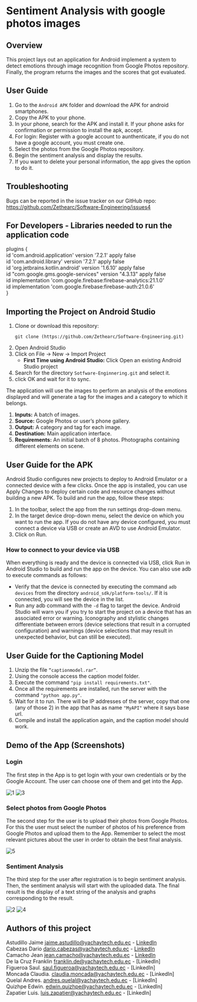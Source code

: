 # Sentiment Analysis with google photos images

## Overview  
This project lays out an application for Android implement a system to detect emotions through image recognition from Google Photos repository. Finally, the program returns the images and the scores that got evaluated.

## User Guide 

1. Go to the `Android APK` folder and download the APK for android smartphones.
2. Copy the APK to your phone.
3. In your phone, search for the APK and install it. If your phone asks for confirmation or permission to install the apk, accept.
4. For login:
    Register with a google account to aunthenticate, if you do not have a google account, you must create one.
5. Select the photos from the Google Photos repository.
6. Begin the sentiment analysis and display the results.
7. If you want to delete your personal information, the app gives the option to do it.
 
 ## Troubleshooting
Bugs can be reported in the issue tracker on our GitHub repo: https://github.com/Zethearc/Software-Engineering/issues4


## For Developers - Libraries needed to run the application code

  plugins   {   
      id 'com.android.application' version '7.2.1' apply false  
      id 'com.android.library' version '7.2.1' apply false  
      id 'org.jetbrains.kotlin.android' version '1.6.10' apply false  
      id "com.google.gms.google-services" version "4.3.13" apply false  
      id implementation 'com.google.firebase:firebase-analytics:21.1.0'  
      id implementation 'com.google.firebase:firebase-auth:21.0.6'  
  }
## Importing the Project on Android Studio
1. Clone or download this repository:
     ```
     git clone (https://github.com/Zethearc/Software-Engineering.git)
     ```
2. Open Android Studio
3. Click on File -> New -> Import Project
     - **First Time using Android Studio:** Click Open an existing Android Studio project
4. Search for the directory `Sotfware-Enginnering.git` and select it.
5.  click OK and wait for it to sync.

The application will use the images to perform an analysis of the emotions displayed and will generate a tag for the images and a category to which it belongs.
1. **Inputs:** A batch of images.
2. **Source:** Google Photos or user’s phone gallery.
3. **Output:** A category and tag for each image. 
4. **Destination:** Main application interface.
5. **Requirements:** An initial batch of 8 photos. Photographs containing different elements on scene.

## User Guide for the APK
Android Studio configures new projects to deploy to Android Emulator or a connected device with a few clicks. Once the app is installed, you can use Apply Changes to deploy certain code and resource changes without building a new APK. To build and run the app, follow these steps:
1. In the toolbar, select the app from the run settings drop-down menu.
2. In the target device drop-down menu, select the device on which you want to run the app. 
If you do not have any device configured, you must connect a device via USB or create an AVD to use Android Emulator.
3. Click on Run.

### How to connect to your device via USB
When everything is ready and the device is connected via USB, click Run in Android Studio to build and run the app on the device.
You can also use adb to execute commands as follows:
- Verify that the device is connected by executing the command `adb devices` from the directory `android_sdk/platform-tools/`. If it is connected, you will see the device in the list.
- Run any adb command with the `-d` flag to target the device.
Android Studio will warn you if you try to start the project on a device that has an associated error or warning. Iconography and stylistic changes differentiate between errors (device selections that result in a corrupted configuration) and warnings (device selections that may result in unexpected behavior, but can still be executed).

## User Guide for the Captioning Model 
1. Unzip the file `“captionmodel.rar”`.
2. Using the console access the caption model folder.
3. Execute the command `"pip install requirements.txt"`.
4. Once all the requirements are installed, run the server with the command `"python app.py"`.
5. Wait for it to run. There will be IP addresses of the server, copy that one (any of those 2) in the app that has as name `"MyAPI"` where it says base url.
6. Compile and install the application again, and the caption model should work.


## Demo of the App (Screenshots)
### Login
The first step in the App is to get login with your own credentials or by the Google Account. The user can choose one of them and get into the App. 

![1](1.jpg)
![3](3.png)

### Select photos from Google Photos
The second step for the user is to upload their photos from Google Photos. For this the user must select the number of photos of his preference from Google Photos and upload them to the App. Remember to select the most relevant pictures about the user in order to obtain the best final analysis.

![5](5.png)

### Sentiment Analysis
The third step for the user after registration is to begin sentiment analysis. Then, the sentiment analysis will start with the uploaded data. The final result is the display of a text string of the analysis and graphs corresponding to the result.

![2](2.jpg)
![4](4.png)


## Authors of this project
Astudillo Jaime jaime.astudillo@yachaytech.edu.ec - [LinkedIn](https://www.linkedin.com/in/jaime-astudillo-664754228/)  
Cabezas Dario  dario.cabezas@yachaytech.edu.ec - [LinkedIn](https://www.linkedin.com/in/darioscabezas/)  
Camacho Jean   jean.camacho@yachaytech.edu.ec - [LinkedIn](https://www.linkedin.com/in/jean-camacho-126126212)  
De la Cruz Franklin franklin.de@yachaytech.edu.ec - [LinkedIn]   
Figueroa Saul. saul.figueroa@yachaytech.edu.ec - [LinkedIn]  
Moncada Claudia. claudia.moncada@yachaytech.edu.ec - [LinkedIn]  
Quelal Andres. andres.quelal@yachaytech.edu.ec - [LinkedIn]    
Quizhpe Edwin. edwin.quizhpe@yachaytech.edu.ec - [LinkedIn]  
Zapatier Luis. luis.zapatier@yachaytech.edu.ec - [LinkedIn]  
